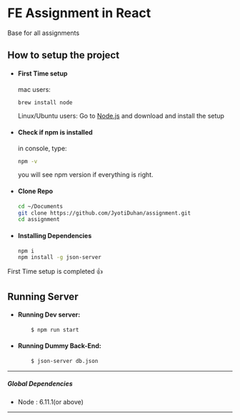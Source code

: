 # FE Assignment in React
Base for all assignments


## How to setup the project

- #### First Time setup
    mac users:
    ```sh
    brew install node
    ```
    Linux/Ubuntu users:
    Go to [Node.js](https://nodejs.org/en/download/) and download and install the setup
    
    
- #### Check if npm is installed
    in console, type:
    ```sh
    npm -v
    ```
    
    you will see npm version if everything is right.
    
- #### Clone Repo
    ```sh
    cd ~/Documents
    git clone https://github.com/JyotiDuhan/assignment.git
    cd assignment
    ```

- #### Installing Dependencies
    ```sh
    npm i
    npm install -g json-server
    ```


First Time setup is completed 👍 

## Running Server

- #### Running Dev server:
    ```sh
        $ npm run start
    ```

- #### Running Dummy Back-End:
    ```sh
        $ json-server db.json
    ```
<hr/>

##### Global Dependencies
- Node : 6.11.1(or above)
<hr/>

